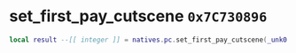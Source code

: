 # set_first_pay_cutscene `0x7C730896`

```lua
local result --[[ integer ]] = natives.pc.set_first_pay_cutscene(_unk0 --[[ integer ]])
```